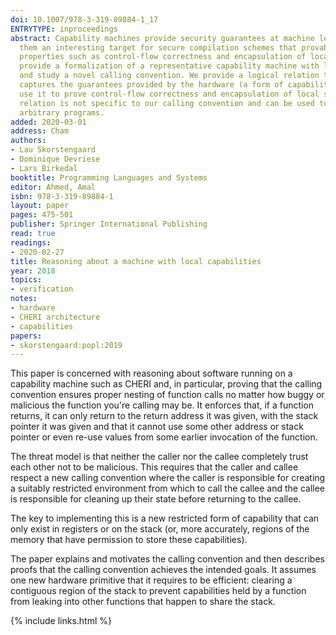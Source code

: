 ```yaml
---
doi: 10.1007/978-3-319-89884-1_17
ENTRYTYPE: inproceedings
abstract: Capability machines provide security guarantees at machine level which makes
  them an interesting target for secure compilation schemes that provably enforce
  properties such as control-flow correctness and encapsulation of local state. We
  provide a formalization of a representative capability machine with local capabilities
  and study a novel calling convention. We provide a logical relation that semantically
  captures the guarantees provided by the hardware (a form of capability safety) and
  use it to prove control-flow correctness and encapsulation of local state. The logical
  relation is not specific to our calling convention and can be used to reason about
  arbitrary programs.
added: 2020-03-01
address: Cham
authors:
- Lau Skorstengaard
- Dominique Devriese
- Lars Birkedal
booktitle: Programming Languages and Systems
editor: Ahmed, Amal
isbn: 978-3-319-89884-1
layout: paper
pages: 475-501
publisher: Springer International Publishing
read: true
readings:
- 2020-02-27
title: Reasoning about a machine with local capabilities
year: 2018
topics:
- verification
notes:
- hardware
- CHERI architecture
- capabilities
papers:
- skorstengaard:popl:2019
---
```


This paper is concerned with reasoning about software running
on a capability machine such as CHERI and, in particular,
proving that the calling convention ensures proper
nesting of function calls no matter how buggy or malicious
the function you're calling may be.
It enforces that, if a function returns,
it can only return to the return address it was given,
with the stack pointer it was given and that it cannot
use some other address or stack pointer or even
re-use values from some earlier invocation of the
function.

The threat model is that neither the caller nor the
callee completely trust each other not to be malicious.
This requires that the caller and callee respect a new
calling convention where the caller is responsible
for creating a suitably restricted environment from
which to call the callee and the callee is responsible
for cleaning up their state before returning to the
callee.

The key to implementing this is a new restricted form
of capability that can only exist in registers or
on the stack (or, more accurately, regions of the
memory that have permission to store these capabilities).

The paper explains and motivates the calling convention
and then describes proofs that the calling convention
achieves the intended goals.
It assumes one new hardware primitive that it requires
to be efficient: clearing a contiguous region of the stack
to prevent capabilities held by a function from leaking
into other functions that happen to share the stack.

{% include links.html %}
